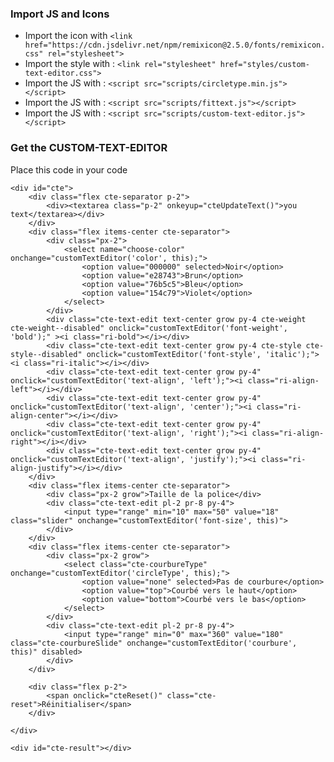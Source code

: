 ### Import JS and Icons
- Import the icon with `<link href="https://cdn.jsdelivr.net/npm/remixicon@2.5.0/fonts/remixicon.css" rel="stylesheet">`
- Import the style with : `<link rel="stylesheet" href="styles/custom-text-editor.css">`
- Import the JS with : `<script src="scripts/circletype.min.js"></script>`
- Import the JS with : `<script src="scripts/fittext.js"></script>`
- Import the JS with : `<script src="scripts/custom-text-editor.js"></script>`

### Get the CUSTOM-TEXT-EDITOR
Place this code in your code

    <div id="cte">
        <div class="flex cte-separator p-2">
            <div><textarea class="p-2" onkeyup="cteUpdateText()">you text</textarea></div>
        </div>
        <div class="flex items-center cte-separator">
            <div class="px-2">
                <select name="choose-color" onchange="customTextEditor('color', this);">
                    <option value="000000" selected>Noir</option>
                    <option value="e28743">Brun</option>
                    <option value="76b5c5">Bleu</option>
                    <option value="154c79">Violet</option>
                </select>
            </div>
            <div class="cte-text-edit text-center grow py-4 cte-weight cte-weight--disabled" onclick="customTextEditor('font-weight', 'bold');" ><i class="ri-bold"></i></div>
            <div class="cte-text-edit text-center grow py-4 cte-style cte-style--disabled" onclick="customTextEditor('font-style', 'italic');"><i class="ri-italic"></i></div>
            <div class="cte-text-edit text-center grow py-4" onclick="customTextEditor('text-align', 'left');"><i class="ri-align-left"></i></div>
            <div class="cte-text-edit text-center grow py-4" onclick="customTextEditor('text-align', 'center');"><i class="ri-align-center"></i></div>
            <div class="cte-text-edit text-center grow py-4" onclick="customTextEditor('text-align', 'right');"><i class="ri-align-right"></i></div>
            <div class="cte-text-edit text-center grow py-4" onclick="customTextEditor('text-align', 'justify');"><i class="ri-align-justify"></i></div>
        </div>
        <div class="flex items-center cte-separator">
            <div class="px-2 grow">Taille de la police</div>
            <div class="cte-text-edit pl-2 pr-8 py-4">
                <input type="range" min="10" max="50" value="18" class="slider" onchange="customTextEditor('font-size', this)">
            </div>
        </div>
        <div class="flex items-center cte-separator">
            <div class="px-2 grow">
                <select class="cte-courbureType" onchange="customTextEditor('circleType', this);">
                    <option value="none" selected>Pas de courbure</option>
                    <option value="top">Courbé vers le haut</option>
                    <option value="bottom">Courbé vers le bas</option>
                </select>
            </div>
            <div class="cte-text-edit pl-2 pr-8 py-4">
                <input type="range" min="0" max="360" value="180" class="cte-courbureSlide" onchange="customTextEditor('courbure', this)" disabled>
            </div>
        </div>
    
        <div class="flex p-2">
            <span onclick="cteReset()" class="cte-reset">Réinitialiser</span>
        </div>
    
    </div>  

    <div id="cte-result"></div>
